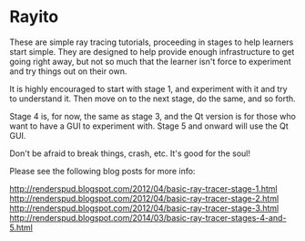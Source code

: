 Rayito
======

These are simple ray tracing tutorials, proceeding in stages to help learners
start simple.  They are designed to help provide enough infrastructure to get
going right away, but not so much that the learner isn't force to experiment
and try things out on their own.

It is highly encouraged to start with stage 1, and experiment with it and try
to understand it.  Then move on to the next stage, do the same, and so forth.

Stage 4 is, for now, the same as stage 3, and the Qt version is for those
who want to have a GUI to experiment with.  Stage 5 and onward will use the
Qt GUI.

Don't be afraid to break things, crash, etc.  It's good for the soul!

Please see the following blog posts for more info:

http://renderspud.blogspot.com/2012/04/basic-ray-tracer-stage-1.html
http://renderspud.blogspot.com/2012/04/basic-ray-tracer-stage-2.html
http://renderspud.blogspot.com/2012/04/basic-ray-tracer-stage-3.html
http://renderspud.blogspot.com/2014/03/basic-ray-tracer-stages-4-and-5.html
